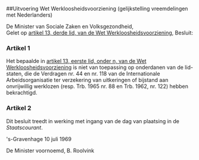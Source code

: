 <meta http-equiv='Content-Type' content='text/html; charset=utf-8' />

##Uitvoering Wet Werkloosheidsvoorziening (gelijkstelling vreemdelingen met Nederlanders)

De Minister van Sociale Zaken en Volksgezondheid,  
Gelet op [artikel 13, derde lid, van de Wet Werkloosheidsvoorziening](../../../../../../../../../wet/wet/werkloosheidsvoorziening/BWBR0002470/README.md),
Besluit:    

### Artikel  1  

Het bepaalde in [artikel 13, eerste lid, onder n, van de Wet Werkloosheidsvoorziening](../../../../../../../../../wet/wet/werkloosheidsvoorziening/BWBR0002470/README.md) is niet van toepassing op onderdanen van de lid-staten, die de Verdragen nr. 44 en nr. 118 van de Internationale Arbeidsorganisatie ter verzekering van uitkeringen of bijstand aan onvrijwillig werklozen (resp. Trb. 1965 nr. 88 en Trb. 1962, nr. 122) hebben bekrachtigd. 

### Artikel  2  

Dit besluit treedt in werking met ingang van de dag van plaatsing in de *Staatscourant*. 

's-Gravenhage 
10 juli 1969    

De 
Minister voornoemd, 
B. Roolvink      
